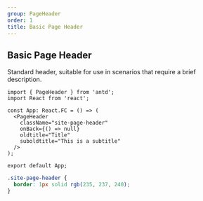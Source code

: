 ```yaml
---
group: PageHeader
order: 1
title: Basic Page Header
---
```


## Basic Page Header

Standard header, suitable for use in scenarios that require a brief description.

```tsx | pure
import { PageHeader } from 'antd';
import React from 'react';

const App: React.FC = () => (
  <PageHeader
    className="site-page-header"
    onBack={() => null}
    oldtitle="Title"
    suboldtitle="This is a subtitle"
  />
);

export default App;
```

```css
.site-page-header {
  border: 1px solid rgb(235, 237, 240);
}
```
